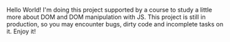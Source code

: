 Hello World! I'm doing this project supported by a course to study a little more about DOM and DOM manipulation with JS. This project is still in production, so you may encounter bugs, dirty code and incomplete tasks on it. Enjoy it!